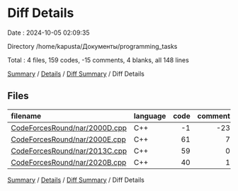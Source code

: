 # Diff Details

Date : 2024-10-05 02:09:35

Directory /home/kapusta/Документы/programming_tasks

Total : 4 files,  159 codes, -15 comments, 4 blanks, all 148 lines

[Summary](results.md) / [Details](details.md) / [Diff Summary](diff.md) / Diff Details

## Files
| filename | language | code | comment | blank | total |
| :--- | :--- | ---: | ---: | ---: | ---: |
| [CodeForcesRound/nar/2000D.cpp](/CodeForcesRound/nar/2000D.cpp) | C++ | -1 | -23 | -7 | -31 |
| [CodeForcesRound/nar/2000E.cpp](/CodeForcesRound/nar/2000E.cpp) | C++ | 61 | 7 | 3 | 71 |
| [CodeForcesRound/nar/2013C.cpp](/CodeForcesRound/nar/2013C.cpp) | C++ | 59 | 0 | 4 | 63 |
| [CodeForcesRound/nar/2020B.cpp](/CodeForcesRound/nar/2020B.cpp) | C++ | 40 | 1 | 4 | 45 |

[Summary](results.md) / [Details](details.md) / [Diff Summary](diff.md) / Diff Details